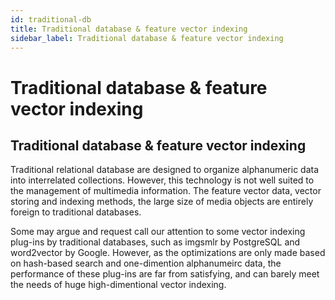 ```yaml
---
id: traditional-db
title: Traditional database & feature vector indexing
sidebar_label: Traditional database & feature vector indexing
---
```


# Traditional database & feature vector indexing

## Traditional database & feature vector indexing
Traditional relational database are designed to organize alphanumeric data into interrelated collections. However, this technology is not well suited to the management of multimedia information. The feature vector data, vector storing and indexing methods, the large size of media objects are entirely foreign to traditional databases. 

Some may argue and request call our attention to some vector indexing plug-ins by traditional databases, such as imgsmlr by PostgreSQL and word2vector by Google. However, as the optimizations are only made based on hash-based search and one-dimention alphanumeirc data, the performance of these plug-ins are far from satisfying, and can barely meet the needs of huge high-dimentional vector indexing. 
